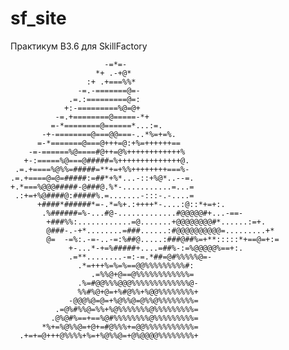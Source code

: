 # sf_site
Практикум B3.6 для SkillFactory

                         -=*=-                                  
                       *+ .-+@*                                 
                     :+ .+===%%*                                
                   -=.-=======@=-                               
                 .=.:=========@=:                               
                +:-=========%@=@+                               
              -=.+========@=====-*+                             
             =-*========@======*...:=.                          
           -+-========@===@@===-..*%=+=%.                       
          =-*=======@===@+++=@:+%=++++++==                      
        -=-======%@====#@++=@%++++++++++++%                     
       +-:=====%@===@#####=%++++++++++++++@.                    
     .=.+====%@%%=#####=**+=+%%++++++++===%-                    
    .=.+====@=@=#####:=##*+%*...-::+%@*..--=.                   
    +.*===%@@@#####-@###@.%*-...........=...=                   
     .:+=+%@####@:#####%.=.......-:::-.-....=                   
          +####*######*=-.*=%+.:++++*-....:@::*+=+:.            
           .%######=%-...#@-.............#@@@@@#+...-==-        
            +###%%:............=@.......+@@@@@@@@#*......:=+.   
            @###-.-+*........=###......:#@@@@@@@@@@=.........+* 
            @=  -=%:.-=-..-=:%##@.....:###@##%=+**:::::*+==@=+:=
                 +-...*-+=%#####+....=##%-:=%@@@@@%==+:.        
                 .=**........-=:-=.*##=@#%%%%%@=-               
                   .*=+++%=%=%==@@%%%%%%%%%#:                   
                      .=%%@+@==@%%%%%%%%%%%%=                   
                   .%=#@@%%%@@@%%%%%%%%%%%%%@-                  
                   %%#%@+@=+%#@%%+%@@%%%%%%%%+                  
                 -@@@%@=@=+%@%%@=@%%@%%%%%%%%=                  
              .=@%#%%@=%%+%@%%%%%%%@%%%%%%%%%=                  
             .@%@#%==+==%@#%%%%%%%%@%%%%%%%%%=                  
           *%+=%@%%@=+@+=#@%%%+=@@%%%%%%%%%%%=                  
      .+=+=@+++@%%%%+%=+%@%%@=+@%@@@@%%%%%%%%+                  
